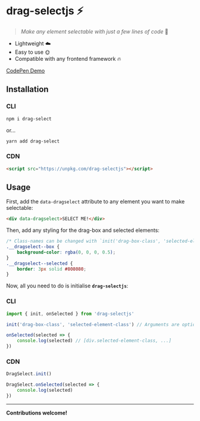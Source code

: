# drag-selectjs ⚡️

> _Make any element selectable with just a few lines of code_ 👊

-   Lightweight ☁️
-   Easy to use 🌞
-   Compatible with any frontend framework 🔥

[CodePen Demo](https://codepen.io/daniel-knights/pen/BaQNvym)

## Installation

### CLI

```bash
npm i drag-select
```

or...

```bash
yarn add drag-select
```

### CDN

```html
<script src="https://unpkg.com/drag-selectjs"></script>
```

## Usage

First, add the `data-dragselect` attribute to any element you want to make selectable:

```html
<div data-dragselect>SELECT ME!</div>
```

Then, add any styling for the drag-box and selected elements:

```css
/* Class-names can be changed with `init('drag-box-class', 'selected-element-class')` */
.__dragselect--box {
    background-color: rgba(0, 0, 0, 0.5);
}
.__dragselect--selected {
    border: 3px solid #808080;
}
```

Now, all you need to do is initialise **`drag-selectjs`**:

### CLI

```js
import { init, onSelected } from 'drag-selectjs'

init('drag-box-class', 'selected-element-class') // Arguments are optional

onSelected(selected => {
    console.log(selected) // [div.selected-element-class, ...]
})
```

### CDN

```js
DragSelect.init()

DragSelect.onSelected(selected => {
    console.log(selected)
})
```

---

**Contributions welcome!**
